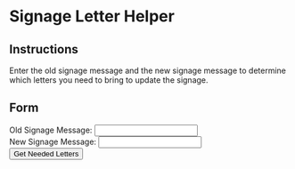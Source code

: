 # Signage Letter Helper

## Instructions
Enter the old signage message and the new signage message to determine which letters you need to bring to update the signage.

## Form
<form id="signage-form">
    <div>
        <label for="old_message">Old Signage Message:</label>
        <input type="text" id="old_message" name="old_message" required>
    </div>
    <div>
        <label for="new_message">New Signage Message:</label>
        <input type="text" id="new_message" name="new_message" required>
    </div>
    <button type="submit">Get Needed Letters</button>
</form>

<div id="results"></div>

<style>
    body.dark-mode {
        background-color: #1a1a1a;
        color: #f8f8f8;
    }

    body.dark-mode input {
        background-color: #333333;
        color: #f8f8f8;
        border: 1px solid #555555;
    }

    body.dark-mode label {
        color: #f8f8f8;
    }

    body.dark-mode button {
        background-color: #4a90e2;
        color: #f8f8f8;
    }

    body.dark-mode #results h4 {
        color: #f8f8f8;
    }
</style>

<script>
    document.getElementById('signage-form').addEventListener('submit', function(event) {
        event.preventDefault();

        const oldMessage = document.getElementById('old_message').value;
        const newMessage = document.getElementById('new_message').value;

        console.log('Old Message:', oldMessage);
        console.log('New Message:', newMessage);

        const neededLetters = getNeededLetters(oldMessage, newMessage);

        console.log('Needed Letters:', neededLetters);

        const resultsDiv = document.getElementById('results');
        resultsDiv.innerHTML = '<h4>Letters needed to update the signage:</h4>';
        const ul = document.createElement('ul');
        for (const [letter, count] of Object.entries(neededLetters)) {
            const li = document.createElement('li');
            li.textContent = `${letter}: ${count}`;
            ul.appendChild(li);
        }
        resultsDiv.appendChild(ul);
    });

    function getNeededLetters(oldMessage, newMessage) {
        oldMessage = oldMessage.replace(/\s+/g, '').toLowerCase();
        newMessage = newMessage.replace(/\s+/g, '').toLowerCase();

        const oldCounter = {};
        const newCounter = {};

        for (const char of oldMessage) {
            oldCounter[char] = (oldCounter[char] || 0) + 1;
        }

        for (const char of newMessage) {
            newCounter[char] = (newCounter[char] || 0) + 1;
        }

        const neededLetters = {};
        for (const [char, count] of Object.entries(newCounter)) {
            if (count > (oldCounter[char] || 0)) {
                neededLetters[char] = count - (oldCounter[char] || 0);
            }
        }

        return neededLetters;
    }
</script>